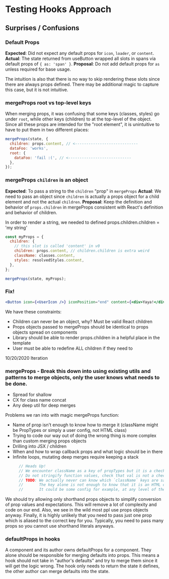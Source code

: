 # Testing Hooks Approach

## Surprises / Confusions

### Default Props

**Expected**: Did not expect any default props for `icon`, `loader`, or `content`.
**Actual**: The state returned from useButton wrapped all slots in spans via default props of `{ as: 'span' }`.
**Proposal**: Do not add default props for `as` unless required for base usage.

The intuition is also that there is no way to skip rendering these slots since there are always props defined.
There may be additional magic to capture this case, but it is not intuitive.

### mergeProps root vs top-level keys

When merging props, it was confusing that some keys (classes, styles) go under `root`, while other keys (children) to at the top-level of the object.
Since all these props are intended for the "root element", it is unintuitive to have to put them in two different places:

```jsx
mergeProps(state, {
  children: props.content, // <----------------------------
  dataFoo: 'works',
  root: {
    dataFoo: 'fail :(', // <----------------------------
  },
});
```

### mergeProps `children` is an object

**Expected**: To pass a string to the `children` "prop" in `mergeProps`
**Actual**: We need to pass an object since `children` is actually a props object for a child element and not the actual `children`.
**Proposal**: Keep the definition and behavior of `props.children` in mergeProps consistent with React's definition and behavior of children.

In order to render a string, we needed to defined props.children.children = 'my string'

```jsx
const myProps = {
  children: {
    // this slot is called 'content' in v0
    children: props.content, // children.children is extra weird
    className: classes.content,
    styles: resolvedStyles.content,
  },
};

mergeProps(state, myProps);
```

### Fix!

```jsx
<Button icon={<UserIcon />} iconPosition="end" content={<div>Yaya!</div>} />
```

We have these constraints:

- Children can never be an object, why? Must be valid React children
- Props objects passed to mergeProps should be identical to props objects spread on components
- Library should be able to render props.children in a helpful place in the template
- User must be able to redefine ALL children if they need to

10/20/2020 Iteration

### mergeProps - Break this down into using existing utils and patterns to merge objects, only the user knows what needs to be done.
- Spread for shallow
- CX for class name concat
- Any deep util for deep merges

Problems we ran into with magic mergeProps function:
- Name of prop isn't enough to know how to merge it (className might be PropTypes or simply a user config, not HTML class)
- Trying to code our way out of doing the wrong thing is more complex than custom merging props objects
- Drilling into JSX / children
- When and how to wrap callback props and what logic should be in there
- Infinite loops, mutating deep merges require keeping a stack  
```jsx
      // Heads Up!
      // We encounter className as a key of propTypes but it is a checker fn
      // Do not stringify function values, check that val is not a checker function.
      // TODO: We actually never can know which `className` keys are safe to merge.
      //       The key alone is not enough to know that it is an HTML className attribute that needs merged.
      //       It could be some config for example, at any level of the tree.
```

We should try allowing only shorthand props objects to simplify conversion of prop values and expectations.
This will remove a lot of complexity and code on our end.
Also, we see in the wild most ppl use props objects anyway.
Finally, it is highly unlikely that you need to pass just one prop which is aliased to the correct key for you.
Typically, you need to pass many props so you cannot use shorthand literals anyways.

### defaultProps in hooks
A component and its author owns defaultProps for a component.
They alone should be responsible for merging defaults into props.
This means a hook should not take in "author's defaults" and try to merge them since it will get the logic wrong.
The hook only needs to return the state it defines, the other author can merge defaults into the state. 